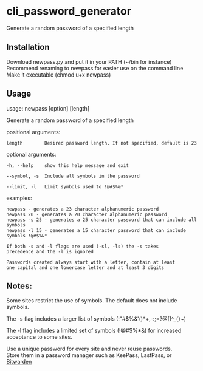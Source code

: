 # cli_password_generator
Generate a random password of a specified length

## Installation

Download newpass.py and put it in your PATH (~/bin for instance)  
Recommend renaming to newpass for easier use on the command line  
Make it executable (chmod u+x newpass)

## Usage

usage: newpass [option] [length]

Generate a random password of a specified length

positional arguments:

    length        Desired password length. If not specified, default is 23

optional arguments:

    -h, --help    show this help message and exit
  
    --symbol, -s  Include all symbols in the password
  
    --limit, -l   Limit symbols used to !@#$%&*

examples:

    newpass - generates a 23 character alphanumeric password
    newpass 20 - generates a 20 character alphanumeric password
    newpass -s 25 - generates a 25 character password that can include all symbols
    newpass -l 15 - generates a 15 character password that can include symbols !@#$%&*

    If both -s and -l flags are used (-sl, -ls) the -s takes 
    precedence and the -l is ignored

    Passwords created always start with a letter, contain at least
    one capital and one lowercase letter and at least 3 digits
    
## Notes:

Some sites restrict the use of symbols. 
The default does not include symbols. 

The -s flag includes a larger list of symbols (!"#$%&\'()*+,-:;=?@[\]^_{}~)

The -l flag includes a limited set of symbols (!@#$%*&) for increased acceptance to some sites.


Use a unique password for every site and never reuse passwords.  
Store them in a password manager such as KeePass, LastPass, or [Bitwarden](https://bitwarden.com/)

